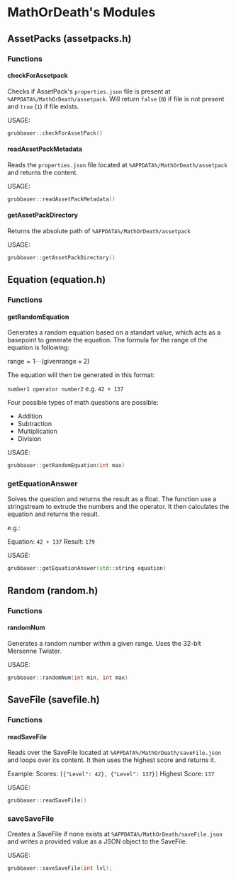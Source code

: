 # MathOrDeath's Modules

## AssetPacks (assetpacks.h)

### Functions

#### checkForAssetpack

Checks if AssetPack's `properties.json` file is present at
`%APPDATA%/MathOrDeath/assetpack`. Will return `false` (`0`) if file is not
present and `true` (`1`) if file exists.

USAGE:

```cpp
grubbauer::checkForAssetPack()
```

#### readAssetPackMetadata

Reads the `properties.json` file located at `%APPDATA%/MathOrDeath/assetpack`
and returns the content.

USAGE:

```cpp
grubbauer::readAssetPackMetadata()
```

#### getAssetPackDirectory

Returns the absolute path of `%APPDATA%/MathOrDeath/assetpack`

USAGE:

```cpp
grubbauer::getAssetPackDirectory()
```

## Equation (equation.h)

### Functions

#### getRandomEquation

Generates a random equation based on a standart value, which acts as a basepoint
to generate the equation. The formula for the range of the equation is
following:

$\text{range} = 1 \cdots \left(\text{givenrange} \times 2\right)$

The equation will then be generated in this format:

`number1 operator number2`
e.g.
`42 + 137`

Four possible types of math questions are possible:

* Addition
* Subtraction
* Multiplication
* Division

USAGE:

```cpp
grubbauer::getRandomEquation(int max)
```

### getEquationAnswer

Solves the question and returns the result as a float. The function use a
stringstream to extrude the numbers and the operator. It then calculates the
equation and returns the result.

e.g.:

Equation: `42 + 137`
Result: `179`

USAGE:

```cpp
grubbauer::getEquationAnswer(std::string equation)
```

## Random (random.h)

### Functions

#### randomNum

Generates a random number within a given range. Uses the 32-bit Mersenne
Twister.

USAGE:

```cpp
grubbauer::randomNum(int min, int max)
```

## SaveFile (savefile.h)

### Functions

#### readSaveFile

Reads over the SaveFile located at `%APPDATA%/MathOrDeath/saveFile.json` and
loops over its content. It then uses the highest score and returns it.

Example:
Scores:
`[{"Level": 42}, {"Level": 137}]`
Highest Score: `137`

USAGE:

```cpp
grubbauer::readSaveFile()
```

### saveSaveFile

Creates a SaveFile if none exists at `%APPDATA%/MathOrDeath/saveFile.json` and
writes a provided value as a JSON object to the SaveFile.

USAGE:

```cpp
grubbauer::saveSaveFile(int lvl);
```
